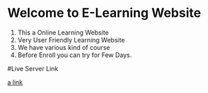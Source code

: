 # Welcome to E-Learning Website

1. This a Online Learning Website
2. Very User Friendly Learning Website
3. We have various kind of course
4. Before Enroll you can try for Few Days.

#Live Server Link

[a link](https://github.com/user/repo/blob/branch/other_file.md)
